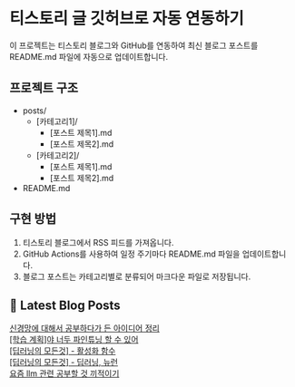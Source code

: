 
# 티스토리 글 깃허브로 자동 연동하기

이 프로젝트는 티스토리 블로그와 GitHub를 연동하여 최신 블로그 포스트를 README.md 파일에 자동으로 업데이트합니다.

## 프로젝트 구조

- posts/
  - [카테고리1]/
    - [포스트 제목1].md
    - [포스트 제목2].md
  - [카테고리2]/
    - [포스트 제목1].md
    - [포스트 제목2].md
- README.md

## 구현 방법

1. 티스토리 블로그에서 RSS 피드를 가져옵니다.
2. GitHub Actions를 사용하여 일정 주기마다 README.md 파일을 업데이트합니다.
3. 블로그 포스트는 카테고리별로 분류되어 마크다운 파일로 저장됩니다.

## 📕 Latest Blog Posts

<a href="https://eunmastudio.tistory.com/57">신경망에 대해서 공부하다가 든 아이디어 정리</a></br><a href="https://eunmastudio.tistory.com/55">[학습 계획]야 너두 파인튜닝 할 수 있어</a></br><a href="https://eunmastudio.tistory.com/54">[딥러닝의 모든것] - 활성화 함수</a></br><a href="https://eunmastudio.tistory.com/53">[딥러닝의 모든것] - 딥러닝, 뉴런</a></br><a href="https://eunmastudio.tistory.com/52">요즘 llm 관련 공부할 것 끼적이기</a></br>
